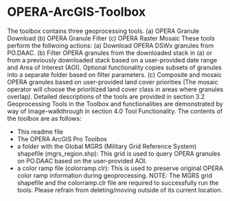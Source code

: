 # OPERA-ArcGIS-Toolbox

The toolbox contains three geoprocessing tools. 
(a)	OPERA Granule Download
(b)	OPERA Granule Filter
(c)	OPERA Raster Mosaic
These tools perform the follwoing actions:
(a)	Download OPERA DSWx granules from PO.DAAC.
(b)	Filter OPERA granules from the downloaded stack in (a) or from a previously downloaded stack based on a user-provided date range and Area of Interest (AOI). Optional functionality copies subsets of granules into a separate folder based on filter parameters.
(c)	Composite and mosaic OPERA granules based on user-provided land cover priorities (The mosaic operator will choose the prioritized land cover class in areas where granules overlap). 
Detailed descriptions of the tools are provided in section 3.2 Geoprocessing Tools in the Toolbox and functionalities are demonstrated by way of image-walkthrough in section 4.0 Tool Functionality. 
The contents of the toolbox are as follows: 
-	This readme file
-	The OPERA ArcGIS Pro Toolbox
-	a folder with the Global MGRS (Military Grid Reference System) shapefile (mgrs_region.shp): This grid is used to query OPERA granules on PO.DAAC based on the user-provided AOI. 
-	a color ramp file (colorramp.clr): This is used to preserve original OPERA color ramp information during geoprocessing.
NOTE: The MGRS grid shapefile and the colorramp.clr file are required to successfully run the tools. Please refrain from deleting/moving outside of its current location.
